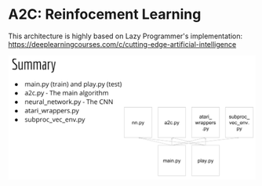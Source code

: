 # A2C: Reinfocement Learning

This architecture is highly based on Lazy Programmer's implementation: https://deeplearningcourses.com/c/cutting-edge-artificial-intelligence

![Lazy Programmer](https://github.com/TimDommett/A2C---Reinfocement-Learning/blob/main/misc/Screenshot%202020-10-11%20at%2018.11.57.png)

